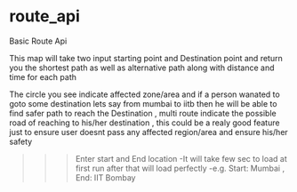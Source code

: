 # route_api
Basic Route Api

This map will take two input starting point and Destination point and return you the shortest path as well as alternative path along with distance and time for each path

The circle you see indicate affected zone/area  and if a person wanated to goto some destination lets say from mumbai to iitb then he will be able to find safer path to reach the Destination , multi route indicate the possible road of reaching to his/her destination , this could be a realy good feature just to ensure user doesnt pass any affected region/area and ensure his/her safety

>>>Enter start and End location 
-It will take few sec to load at first run after that will load perfectly
-e.g. Start: Mumbai , End: IIT Bombay